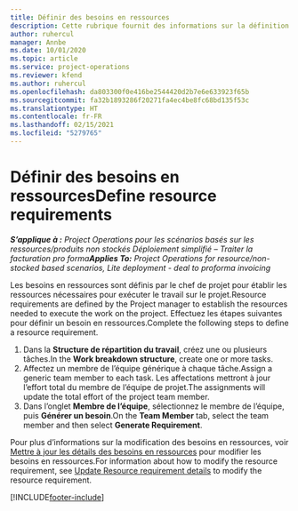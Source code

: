 ```yaml
---
title: Définir des besoins en ressources
description: Cette rubrique fournit des informations sur la définition des informations sur les besoins en ressources.
author: ruhercul
manager: Annbe
ms.date: 10/01/2020
ms.topic: article
ms.service: project-operations
ms.reviewer: kfend
ms.author: ruhercul
ms.openlocfilehash: da803300f0e416be2544420d2b7e6e633923f65b
ms.sourcegitcommit: fa32b1893286f20271fa4ec4be8fc68bd135f53c
ms.translationtype: HT
ms.contentlocale: fr-FR
ms.lasthandoff: 02/15/2021
ms.locfileid: "5279765"
---
```

# <a name="define-resource-requirements"></a><span data-ttu-id="bb519-103">Définir des besoins en ressources</span><span class="sxs-lookup"><span data-stu-id="bb519-103">Define resource requirements</span></span>

<span data-ttu-id="bb519-104">_**S’applique à :** Project Operations pour les scénarios basés sur les ressources/produits non stockés Déploiement simplifié – Traiter la facturation pro forma_</span><span class="sxs-lookup"><span data-stu-id="bb519-104">_**Applies To:** Project Operations for resource/non-stocked based scenarios, Lite deployment - deal to proforma invoicing_</span></span>

<span data-ttu-id="bb519-105">Les besoins en ressources sont définis par le chef de projet pour établir les ressources nécessaires pour exécuter le travail sur le projet.</span><span class="sxs-lookup"><span data-stu-id="bb519-105">Resource requirements are defined by the Project manager to establish the resources needed to execute the work on the project.</span></span> <span data-ttu-id="bb519-106">Effectuez les étapes suivantes pour définir un besoin en ressources.</span><span class="sxs-lookup"><span data-stu-id="bb519-106">Complete the following steps to define a resource requirement.</span></span>

1.  <span data-ttu-id="bb519-107">Dans la **Structure de répartition du travail**, créez une ou plusieurs tâches.</span><span class="sxs-lookup"><span data-stu-id="bb519-107">In the **Work breakdown structure**, create one or more tasks.</span></span>
2.  <span data-ttu-id="bb519-108">Affectez un membre de l’équipe générique à chaque tâche.</span><span class="sxs-lookup"><span data-stu-id="bb519-108">Assign a generic team member to each task.</span></span> <span data-ttu-id="bb519-109">Les affectations mettront à jour l’effort total du membre de l’équipe de projet.</span><span class="sxs-lookup"><span data-stu-id="bb519-109">The assignments will update the total effort of the project team member.</span></span>
3.  <span data-ttu-id="bb519-110">Dans l’onglet **Membre de l’équipe**, sélectionnez le membre de l’équipe, puis **Générer un besoin**.</span><span class="sxs-lookup"><span data-stu-id="bb519-110">On the **Team Member** tab, select the team member and then select **Generate Requirement**.</span></span>

<span data-ttu-id="bb519-111">Pour plus d’informations sur la modification des besoins en ressources, voir [Mettre à jour les détails des besoins en ressources](define-resource-requirements.md) pour modifier les besoins en ressources.</span><span class="sxs-lookup"><span data-stu-id="bb519-111">For information about how to modify the resource requirement, see [Update Resource requirement details](define-resource-requirements.md) to modify the resource requirement.</span></span>

[!INCLUDE[footer-include](../includes/footer-banner.md)]